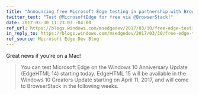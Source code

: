 ```yaml
---
title: "Announcing free Microsoft Edge testing in partnership with BrowserStack"
twitter_text: "Test @MicrosoftEdge for free via @BrowserStack!"
date: 2017-03-30 11:23:03 -04:00
ref_url: https://blogs.windows.com/msedgedev/2017/03/30/free-edge-testing-browserstack/
in_reply_to: https://blogs.windows.com/msedgedev/2017/03/30/free-edge-testing-browserstack/
ref_source: Microsoft Edge Dev Blog
---
```


Great news if you’re on a Mac!

> You can test Microsoft Edge on the Windows 10 Anniversary Update (EdgeHTML 14) starting today. EdgeHTML 15 will be available in the Windows 10 Creators Update starting on April 11, 2017, and will come to BrowserStack in the following weeks.